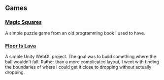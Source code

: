 ## Games

### [Magic Squares](/games/bcc-magic)

A simple puzzle game from an old programming book I used to have.

### [Floor Is Lava](/games/unity-first-homework)

A simple Unity WebGL project. The goal was to build something where the ball
wouldn't fall. Rather than a more complicated layout, I went with finding the
boundaries of where I could get it close to dropping without actually
dropping.
